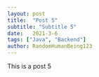 ```yaml
---
layout: post
title:  "Post 5"
subtitle: "Subtitle 5"
date:   2021-3-6
tags: ["Java", "Backend"]
author: RandomHumanBeing123
---
```

This is a post 5
